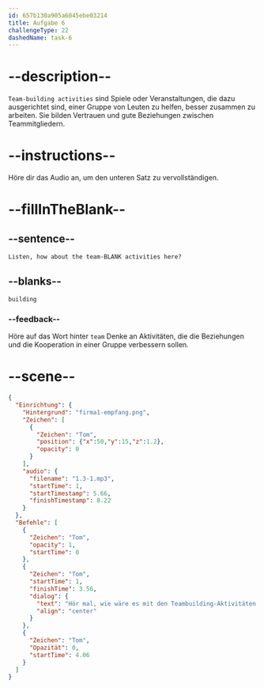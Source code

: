 ```yaml
---
id: 657b130a905a6045ebe03214
title: Aufgabe 6
challengeType: 22
dashedName: task-6
---
```


<!-- (audio) Tom: "Listen, how about the team-building activities here?" -->

# --description--

`Team-building activities` sind Spiele oder Veranstaltungen, die dazu ausgerichtet sind, einer Gruppe von Leuten zu helfen, besser zusammen zu arbeiten. Sie bilden Vertrauen und gute Beziehungen zwischen Teammitgliedern.

# --instructions--

Höre dir das Audio an, um den unteren Satz zu vervollständigen.

# --fillInTheBlank--

## --sentence--

`Listen, how about the team-BLANK activities here?`

## --blanks--

`building`

### --feedback--

Höre auf das Wort hinter `team` Denke an Aktivitäten, die die Beziehungen und die Kooperation in einer Gruppe verbessern sollen.

# --scene--

```json
{
  "Einrichtung": {
    "Hintergrund": "firma1-empfang.png",
    "Zeichen": [
      {
        "Zeichen": "Tom",
        "position": {"x":50,"y":15,"z":1.2},
        "opacity": 0
      }
    ],
    "audio": {
      "filename": "1.3-1.mp3",
      "startTime": 1,
      "startTimestamp": 5.66,
      "finishTimestamp": 8.22
    }
  },
  "Befehle": [
    {
      "Zeichen": "Tom",
      "opacity": 1,
      "startTime": 0
    },
    {
      "Zeichen": "Tom",
      "startTime": 1,
      "finishTime": 3.56,
      "dialog": {
        "text": "Hör mal, wie wäre es mit den Teambuilding-Aktivitäten hier?",
        "align": "center"
      }
    },
    {
      "Zeichen": "Tom",
      "Opazität": 0,
      "startTime": 4.06
    }
  ]
}
```
